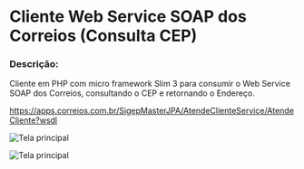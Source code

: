 Cliente Web Service SOAP dos Correios (Consulta CEP)
====================================================

### Descrição:

Cliente em PHP com micro framework Slim 3 para consumir o Web Service SOAP dos Correios, consultando o CEP e retornando o Endereço.

https://apps.correios.com.br/SigepMasterJPA/AtendeClienteService/AtendeCliente?wsdl

![Tela principal](https://github.com/adevecchi/slim3-webservice-soap-correios-cep/blob/master/public/img/slim-consulta-cep1.png)

![Tela principal](https://github.com/adevecchi/slim3-webservice-soap-correios-cep/blob/master/public/img/slim-consulta-cep2.png)
